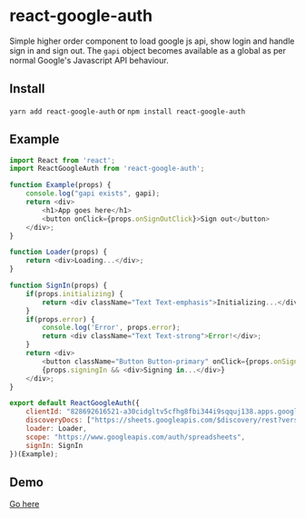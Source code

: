 # react-google-auth

Simple higher order component to load google js api, show login and handle sign in and sign out.
The `gapi` object becomes available as a global as per normal Google's Javascript API behaviour.


## Install

`yarn add react-google-auth` or `npm install react-google-auth`

## Example

```js
import React from 'react';
import ReactGoogleAuth from 'react-google-auth';

function Example(props) {
    console.log("gapi exists", gapi);
    return <div>
        <h1>App goes here</h1>
        <button onClick={props.onSignOutClick}>Sign out</button>
    </div>;
}

function Loader(props) {
    return <div>Loading...</div>;
}

function SignIn(props) {
    if(props.initializing) {
        return <div className="Text Text-emphasis">Initializing...</div>;
    }
    if(props.error) {
        console.log('Error', props.error);
        return <div className="Text Text-strong">Error!</div>;
    }
    return <div>
        <button className="Button Button-primary" onClick={props.onSignInClick}>Sign in</button>
        {props.signingIn && <div>Signing in...</div>}
    </div>;
}

export default ReactGoogleAuth({
    clientId: "828692616521-a30cidgltv5cfhg8fbi344i9sqquj138.apps.googleusercontent.com",
    discoveryDocs: ["https://sheets.googleapis.com/$discovery/rest?version=v4"],
    loader: Loader,
    scope: "https://www.googleapis.com/auth/spreadsheets",
    signIn: SignIn
})(Example);

```

## Demo

[Go here](https://dxinteractive.github.io/react-google-auth/)
